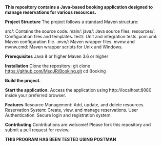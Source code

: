 **This repository contains a Java-based booking application designed to manage reservations for various resources.**

**Project Structure**
The project follows a standard Maven structure:

src/: Contains the source code.
  main/:
    java/: Java source files.
    resources/: Configuration files and templates.
  test/: Unit and integration tests.
pom.xml: Maven configuration file.
.mvn/: Maven wrapper files.
mvnw and mvnw.cmd: Maven wrapper scripts for Unix and Windows.

**Prerequisites**
  Java 8 or higher
  Maven 3.6 or higher
  
**Installation**
  Clone the repository:
    git clone https://github.com/MsqJR/Booking.git
    cd Booking
    
 **Build the project.**
 
  **Start the application.**
    Access the application using http://localhost:8080 inside your preferred browser.
    
**Features**
  Resource Management: Add, update, and delete resources.
  Reservation System: Create, view, and manage reservations.
  User Authentication: Secure login and registration system.
  
**Contributing**
  Contributions are welcome! Please fork this repository and submit a pull request for review.
  
**THIS PROGRAM HAS BEEN TESTED USING POSTMAN**

